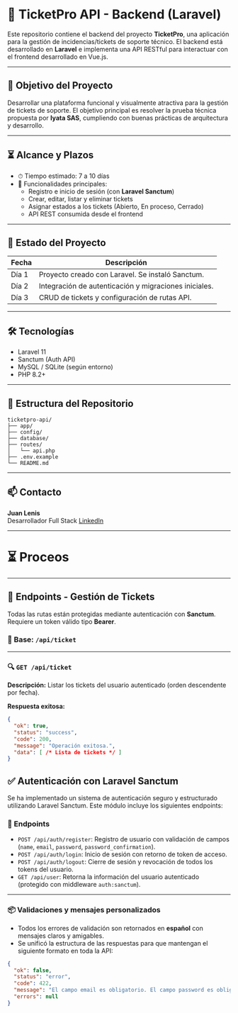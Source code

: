
# 🎯 TicketPro API - Backend (Laravel)

Este repositorio contiene el backend del proyecto **TicketPro**, una aplicación para la gestión de incidencias/tickets de soporte técnico. El backend está desarrollado en **Laravel** e implementa una API RESTful para interactuar con el frontend desarrollado en Vue.js.

---

## 📌 Objetivo del Proyecto

Desarrollar una plataforma funcional y visualmente atractiva para la gestión de tickets de soporte. El objetivo principal es resolver la prueba técnica propuesta por **Iyata SAS**, cumpliendo con buenas prácticas de arquitectura y desarrollo.

---

## ⏳ Alcance y Plazos

- ⏱ Tiempo estimado: 7 a 10 días
- 🧩 Funcionalidades principales:
  - Registro e inicio de sesión (con **Laravel Sanctum**)
  - Crear, editar, listar y eliminar tickets
  - Asignar estados a los tickets (Abierto, En proceso, Cerrado)
  - API REST consumida desde el frontend

---

## 🚧 Estado del Proyecto

| Fecha       | Descripción                                      |
|-------------|--------------------------------------------------|
| Día 1       | Proyecto creado con Laravel. Se instaló Sanctum.|
| Día 2       | Integración de autenticación y migraciones iniciales. |
| Día 3       | CRUD de tickets y configuración de rutas API.   |

---

## 🛠️ Tecnologías

- Laravel 11
- Sanctum (Auth API)
- MySQL / SQLite (según entorno)
- PHP 8.2+

---

## 📂 Estructura del Repositorio

```
ticketpro-api/
├── app/
├── config/
├── database/
├── routes/
│   └── api.php
├── .env.example
└── README.md
```

---

## 📫 Contacto

**Juan Lenis**  
Desarrollador Full Stack
[LinkedIn](https://www.linkedin.com/in/jflenis36)


----------------------------------------

# ⏳ Proceos

----------------------------------------

## 🎫 Endpoints - Gestión de Tickets

Todas las rutas están protegidas mediante autenticación con **Sanctum**. Requiere un token válido tipo **Bearer**.

### 📌 Base: `/api/ticket`

---

### 🔍 `GET /api/ticket`
**Descripción:** Listar los tickets del usuario autenticado (orden descendente por fecha).

**Respuesta exitosa:**
```json
{
  "ok": true,
  "status": "success",
  "code": 200,
  "message": "Operación exitosa.",
  "data": [ /* Lista de tickets */ ]
}
```


## ✅ Autenticación con Laravel Sanctum

Se ha implementado un sistema de autenticación seguro y estructurado utilizando Laravel Sanctum. Este módulo incluye los siguientes endpoints:

### 🔐 Endpoints

- `POST /api/auth/register`: Registro de usuario con validación de campos (`name`, `email`, `password`, `password_confirmation`).
- `POST /api/auth/login`: Inicio de sesión con retorno de token de acceso.
- `POST /api/auth/logout`: Cierre de sesión y revocación de todos los tokens del usuario.
- `GET /api/user`: Retorna la información del usuario autenticado (protegido con middleware `auth:sanctum`).

---

### 📦 Validaciones y mensajes personalizados

- Todos los errores de validación son retornados en **español** con mensajes claros y amigables.
- Se unificó la estructura de las respuestas para que mantengan el siguiente formato en toda la API:

```json
{
  "ok": false,
  "status": "error",
  "code": 422,
  "message": "El campo email es obligatorio. El campo password es obligatorio.",
  "errors": null
}
```

